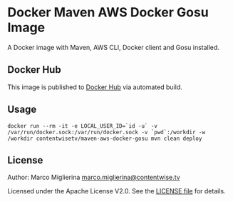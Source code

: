 # Docker Maven AWS Docker Gosu Image

A Docker image with Maven, AWS CLI, Docker client and Gosu installed.

## Docker Hub

This image is published to [Docker Hub](https://hub.docker.com/r/contentwisetv/maven-aws-docker-gosu/) via automated build.

## Usage

    docker run --rm -it -e LOCAL_USER_ID=`id -u` -v /var/run/docker.sock:/var/run/docker.sock -v `pwd`:/workdir -w /workdir contentwisetv/maven-aws-docker-gosu mvn clean deploy

## License

Author: Marco Miglierina <marco.miglierina@contentwise.tv>

Licensed under the Apache License V2.0. See the [LICENSE file](LICENSE) for details.